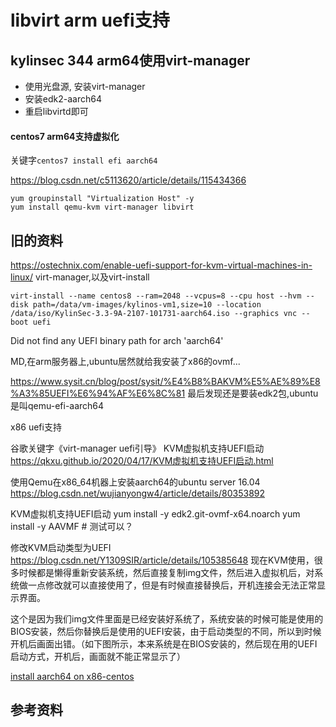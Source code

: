 # libvirt arm uefi支持

## kylinsec 344 arm64使用virt-manager

* 使用光盘源, 安装virt-manager
* 安装edk2-aarch64
* 重启libvirtd即可

#### centos7 arm64支持虚拟化

关键字`centos7 install efi aarch64`

https://blog.csdn.net/c5113620/article/details/115434366

```
yum groupinstall "Virtualization Host" -y
yum install qemu-kvm virt-manager libvirt
```

## 旧的资料

https://ostechnix.com/enable-uefi-support-for-kvm-virtual-machines-in-linux/
virt-manager,以及virt-install
```
virt-install --name centos8 --ram=2048 --vcpus=8 --cpu host --hvm --disk path=/data/vm-images/kylinos-vm1,size=10 --location /data/iso/KylinSec-3.3-9A-2107-101731-aarch64.iso --graphics vnc --boot uefi
```

Did not find any UEFI binary path for arch 'aarch64'

MD,在arm服务器上,ubuntu居然就给我安装了x86的ovmf...

https://www.sysit.cn/blog/post/sysit/%E4%B8%BAKVM%E5%AE%89%E8%A3%85UEFI%E6%94%AF%E6%8C%81
最后发现还是要装edk2包,ubuntu是叫qemu-efi-aarch64



x86 uefi支持



谷歌关键字《virt-manager uefi引导》
KVM虚拟机支持UEFI启动
https://qkxu.github.io/2020/04/17/KVM虚拟机支持UEFI启动.html

使用Qemu在x86_64机器上安装aarch64的ubuntu server 16.04
https://blog.csdn.net/wujianyongw4/article/details/80353892

KVM虚拟机支持UEFI启动
yum install -y edk2.git-ovmf-x64.noarch
yum install -y AAVMF # 测试可以？



修改KVM启动类型为UEFI
https://blog.csdn.net/Y1309SIR/article/details/105385648
现在KVM使用，很多时候都是懒得重新安装系统，然后直接复制img文件，然后进入虚拟机后，对系统做一点修改就可以直接使用了，但是有时候直接替换后，开机连接会无法正常显示界面。

这个是因为我们img文件里面是已经安装好系统了，系统安装的时候可能是使用的BIOS安装，然后你替换后是使用的UEFI安装，由于启动类型的不同，所以到时候开机后画面出错。（如下图所示，本来系统是在BIOS安装的，然后现在用的UEFI启动方式，开机后，画面就不能正常显示了）

[install aarch64 on x86-centos](https://medium.com/%E9%AB%94%E9%A9%97%E4%BA%BA%E7%94%9F-touch-life/install-aarch64-on-x86-centos-c35919f798a9)


## 参考资料
